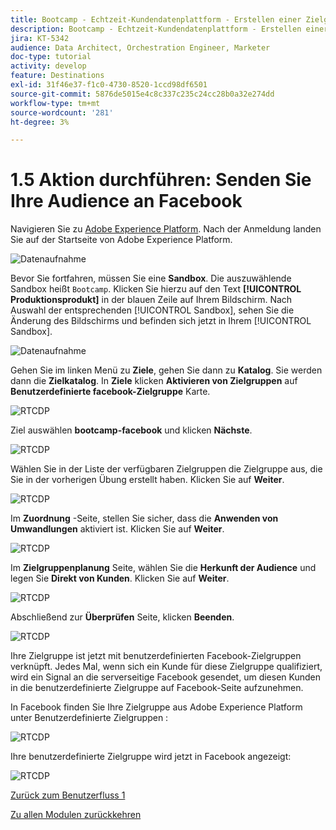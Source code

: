 ```yaml
---
title: Bootcamp - Echtzeit-Kundendatenplattform - Erstellen einer Zielgruppe und Handeln - Senden Sie Ihre Zielgruppe an DV360
description: Bootcamp - Echtzeit-Kundendatenplattform - Erstellen einer Zielgruppe und Handeln - Senden Sie Ihre Zielgruppe an DV360
jira: KT-5342
audience: Data Architect, Orchestration Engineer, Marketer
doc-type: tutorial
activity: develop
feature: Destinations
exl-id: 31f46e37-f1c0-4730-8520-1ccd98df6501
source-git-commit: 5876de5015e4c8c337c235c24cc28b0a32e274dd
workflow-type: tm+mt
source-wordcount: '281'
ht-degree: 3%

---
```


# 1.5 Aktion durchführen: Senden Sie Ihre Audience an Facebook

Navigieren Sie zu [Adobe Experience Platform](https://experience.adobe.com/platform). Nach der Anmeldung landen Sie auf der Startseite von Adobe Experience Platform.

![Datenaufnahme](./images/home.png)

Bevor Sie fortfahren, müssen Sie eine **Sandbox**. Die auszuwählende Sandbox heißt ``Bootcamp``. Klicken Sie hierzu auf den Text **[!UICONTROL Produktionsprodukt]** in der blauen Zeile auf Ihrem Bildschirm. Nach Auswahl der entsprechenden [!UICONTROL Sandbox], sehen Sie die Änderung des Bildschirms und befinden sich jetzt in Ihrem [!UICONTROL Sandbox].

![Datenaufnahme](./images/sb1.png)

Gehen Sie im linken Menü zu **Ziele**, gehen Sie dann zu **Katalog**. Sie werden dann die **Zielkatalog**. In **Ziele** klicken **Aktivieren von Zielgruppen** auf **Benutzerdefinierte facebook-Zielgruppe** Karte.

![RTCDP](./images/rtcdpgoogleseg.png)

Ziel auswählen **bootcamp-facebook** und klicken **Nächste**.

![RTCDP](./images/rtcdpcreatedest2.png)

Wählen Sie in der Liste der verfügbaren Zielgruppen die Zielgruppe aus, die Sie in der vorherigen Übung erstellt haben. Klicken Sie auf **Weiter**.

![RTCDP](./images/rtcdpcreatedest3.png)

Im **Zuordnung** -Seite, stellen Sie sicher, dass die **Anwenden von Umwandlungen** aktiviert ist. Klicken Sie auf **Weiter**.

![RTCDP](./images/rtcdpcreatedest4a.png)

Im **Zielgruppenplanung** Seite, wählen Sie die **Herkunft der Audience** und legen Sie **Direkt von Kunden**. Klicken Sie auf **Weiter**.

![RTCDP](./images/rtcdpcreatedest4.png)

Abschließend zur **Überprüfen** Seite, klicken **Beenden**.

![RTCDP](./images/rtcdpcreatedest5.png)

Ihre Zielgruppe ist jetzt mit benutzerdefinierten Facebook-Zielgruppen verknüpft. Jedes Mal, wenn sich ein Kunde für diese Zielgruppe qualifiziert, wird ein Signal an die serverseitige Facebook gesendet, um diesen Kunden in die benutzerdefinierte Zielgruppe auf Facebook-Seite aufzunehmen.

In Facebook finden Sie Ihre Zielgruppe aus Adobe Experience Platform unter Benutzerdefinierte Zielgruppen :

![RTCDP](./images/rtcdpcreatedest5b.png)

Ihre benutzerdefinierte Zielgruppe wird jetzt in Facebook angezeigt:

![RTCDP](./images/rtcdpcreatedest5a.png)

[Zurück zum Benutzerfluss 1](./uc1.md)

[Zu allen Modulen zurückkehren](../../overview.md)
